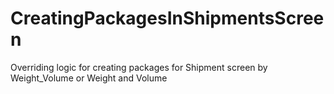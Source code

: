 # CreatingPackagesInShipmentsScreen
Overriding logic for creating packages for Shipment screen by Weight_Volume or Weight and Volume
